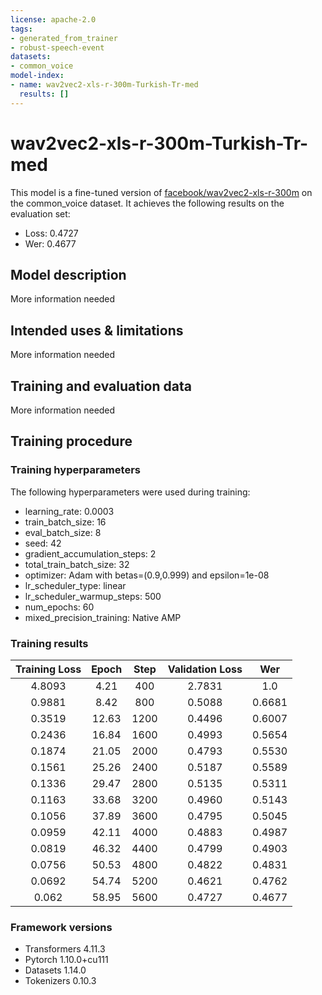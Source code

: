 ```yaml
---
license: apache-2.0
tags:
- generated_from_trainer
- robust-speech-event
datasets:
- common_voice
model-index:
- name: wav2vec2-xls-r-300m-Turkish-Tr-med
  results: []
---
```


<!-- This model card has been generated automatically according to the information the Trainer had access to. You
should probably proofread and complete it, then remove this comment. -->

# wav2vec2-xls-r-300m-Turkish-Tr-med

This model is a fine-tuned version of [facebook/wav2vec2-xls-r-300m](https://huggingface.co/facebook/wav2vec2-xls-r-300m) on the common_voice dataset.
It achieves the following results on the evaluation set:
- Loss: 0.4727
- Wer: 0.4677

## Model description

More information needed

## Intended uses & limitations

More information needed

## Training and evaluation data

More information needed

## Training procedure

### Training hyperparameters

The following hyperparameters were used during training:
- learning_rate: 0.0003
- train_batch_size: 16
- eval_batch_size: 8
- seed: 42
- gradient_accumulation_steps: 2
- total_train_batch_size: 32
- optimizer: Adam with betas=(0.9,0.999) and epsilon=1e-08
- lr_scheduler_type: linear
- lr_scheduler_warmup_steps: 500
- num_epochs: 60
- mixed_precision_training: Native AMP

### Training results

| Training Loss | Epoch | Step | Validation Loss | Wer    |
|:-------------:|:-----:|:----:|:---------------:|:------:|
| 4.8093        | 4.21  | 400  | 2.7831          | 1.0    |
| 0.9881        | 8.42  | 800  | 0.5088          | 0.6681 |
| 0.3519        | 12.63 | 1200 | 0.4496          | 0.6007 |
| 0.2436        | 16.84 | 1600 | 0.4993          | 0.5654 |
| 0.1874        | 21.05 | 2000 | 0.4793          | 0.5530 |
| 0.1561        | 25.26 | 2400 | 0.5187          | 0.5589 |
| 0.1336        | 29.47 | 2800 | 0.5135          | 0.5311 |
| 0.1163        | 33.68 | 3200 | 0.4960          | 0.5143 |
| 0.1056        | 37.89 | 3600 | 0.4795          | 0.5045 |
| 0.0959        | 42.11 | 4000 | 0.4883          | 0.4987 |
| 0.0819        | 46.32 | 4400 | 0.4799          | 0.4903 |
| 0.0756        | 50.53 | 4800 | 0.4822          | 0.4831 |
| 0.0692        | 54.74 | 5200 | 0.4621          | 0.4762 |
| 0.062         | 58.95 | 5600 | 0.4727          | 0.4677 |


### Framework versions

- Transformers 4.11.3
- Pytorch 1.10.0+cu111
- Datasets 1.14.0
- Tokenizers 0.10.3
